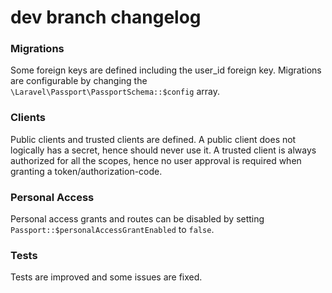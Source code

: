 # dev branch changelog

### Migrations
Some foreign keys are defined including the user_id foreign key.
Migrations are configurable by changing the `\Laravel\Passport\PassportSchema::$config` array.

### Clients
Public clients and trusted clients are defined.
A public client does not logically has a secret, hence should never use it.
A trusted client is always authorized for all the scopes, hence no user approval is required when granting a token/authorization-code.

### Personal Access
Personal access grants and routes can be disabled by setting `Passport::$personalAccessGrantEnabled` to `false`.

### Tests
Tests are improved and some issues are fixed.
